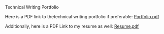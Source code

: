Technical Writing Portfolio

Here is a PDF link to thetechnical writing portfolio if preferable: [Portfolio.pdf](https://docs.google.com/document/d/1Dz88xEMIsGcMIiSmm5tI_hnc-i7oEtiK4O4V6i6KRZg/edit?usp=sharing)

Additionally, here is a PDF Link to my resume as well: [Resume.pdf](https://drive.google.com/file/d/1kMACNjPiq2pDrUwf0WkxEakOCZrU3kWP/view?usp=sharing)
